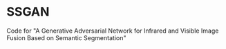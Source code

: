 # SSGAN
Code for "A Generative Adversarial Network for Infrared and Visible Image Fusion Based on Semantic Segmentation"
